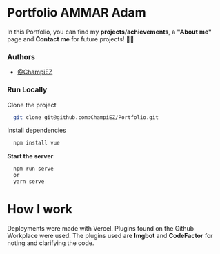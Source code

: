 # Portfolio AMMAR Adam

In this Portfolio, you can find my **projects/achievements**, a **"About me"** page and **Contact me** for future projects! 👨‍💻


### Authors

- [@ChampiEZ](https://www.github.com/champiez)


### Run Locally

Clone the project

```bash
  git clone git@github.com:ChampiEZ/Portfolio.git
```

Install dependencies

```bash
  npm install vue
```

**Start the server**

```bash
  npm run serve
  or 
  yarn serve
```

# How I work

Deployments were made with Vercel. Plugins found on the Github Workplace were used. The plugins used are **Imgbot** and **CodeFactor** for noting and clarifying the code.
